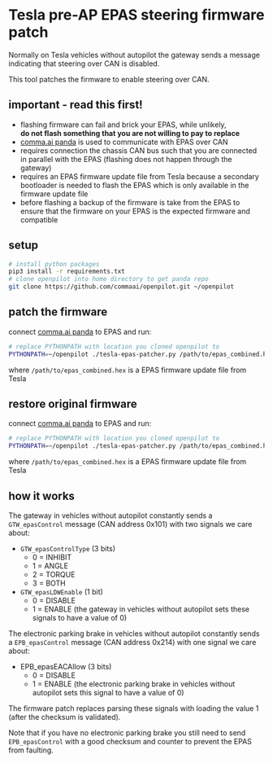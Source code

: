 # Tesla pre-AP EPAS steering firmware patch
Normally on Tesla vehicles without autopilot the gateway sends a message indicating that steering over CAN is disabled.

This tool patches the firmware to enable steering over CAN.

## important - read this first!
* flashing firmware can fail and brick your EPAS, while unlikely,  
  **do not flash something that you are not willing to pay to replace**
* [comma.ai panda](https://comma.ai/shop/products/panda-obd-ii-dongle)
  is used to communicate with EPAS over CAN
* requires connection the chassis CAN bus such that you are connected in parallel with the EPAS
  (flashing does not happen through the gateway)
* requires an EPAS firmware update file from Tesla because a secondary bootloader
  is needed to flash the EPAS which is only available in the firmware update file
* before flashing a backup of the firmware is take from the EPAS to ensure that
  the firmware on your EPAS is the expected firmware and compatible

## setup
```sh
# install python packages
pip3 install -r requirements.txt
# clone openpilot into home directory to get panda repo
git clone https://github.com/commaai/openpilot.git ~/openpilot
```

## patch the firmware
connect [comma.ai panda](https://comma.ai/shop/products/panda-obd-ii-dongle) to EPAS and run:

```sh
# replace PYTHONPATH with location you cloned openpilot to
PYTHONPATH=~/openpilot ./tesla-epas-patcher.py /path/to/epas_combined.hex
```

where `/path/to/epas_combined.hex` is a EPAS firmware update file from Tesla

## restore original firmware
connect [comma.ai panda](https://comma.ai/shop/products/panda-obd-ii-dongle) to EPAS and run:

```sh
# replace PYTHONPATH with location you cloned openpilot to
PYTHONPATH=~/openpilot ./tesla-epas-patcher.py /path/to/epas_combined.hex --restore
```

where `/path/to/epas_combined.hex` is a EPAS firmware update file from Tesla

## how it works
The gateway in vehicles without autopilot constantly sends a `GTW_epasControl` message
(CAN address 0x101) with two signals we care about:
* `GTW_epasControlType` (3 bits)
  * 0 = INHIBIT
  * 1 = ANGLE
  * 2 = TORQUE
  * 3 = BOTH
* `GTW_epasLDWEnable` (1 bit)
  * 0 = DISABLE
  * 1 = ENABLE
(the gateway in vehicles without autopilot sets these signals to have a value of 0)

The electronic parking brake in vehicles without autopilot constantly sends a `EPB_epasControl`
message (CAN address 0x214) with one signal we care about:
* EPB_epasEACAllow (3 bits)
  * 0 = DISABLE
  * 1 = ENABLE
(the electronic parking brake in vehicles without autopilot sets this signal to have a value of 0)

The firmware patch replaces parsing these signals with loading the value 1
(after the checksum is validated).

Note that if you have no electronic parking brake you still need to send `EPB_epasControl` with
a good checksum and counter to prevent the EPAS from faulting.
